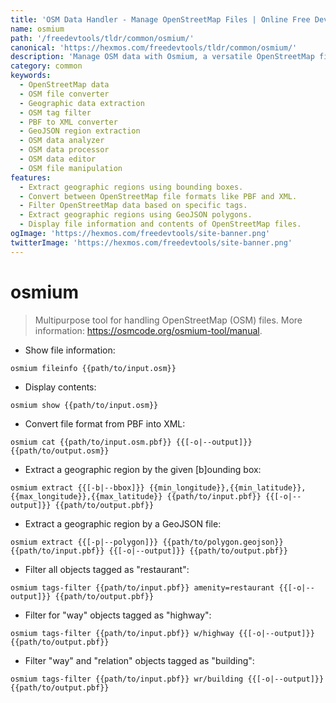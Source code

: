 ```yaml
---
title: 'OSM Data Handler - Manage OpenStreetMap Files | Online Free DevTools by Hexmos'
name: osmium
path: '/freedevtools/tldr/common/osmium/'
canonical: 'https://hexmos.com/freedevtools/tldr/common/osmium/'
description: 'Manage OSM data with Osmium, a versatile OpenStreetMap file handler. Convert formats, extract regions, and filter tags effortlessly. Free online tool, no registration required.'
category: common
keywords:
  - OpenStreetMap data
  - OSM file converter
  - Geographic data extraction
  - OSM tag filter
  - PBF to XML converter
  - GeoJSON region extraction
  - OSM data analyzer
  - OSM data processor
  - OSM data editor
  - OSM file manipulation
features:
  - Extract geographic regions using bounding boxes.
  - Convert between OpenStreetMap file formats like PBF and XML.
  - Filter OpenStreetMap data based on specific tags.
  - Extract geographic regions using GeoJSON polygons.
  - Display file information and contents of OpenStreetMap files.
ogImage: 'https://hexmos.com/freedevtools/site-banner.png'
twitterImage: 'https://hexmos.com/freedevtools/site-banner.png'
---
```


# osmium

> Multipurpose tool for handling OpenStreetMap (OSM) files.
> More information: <https://osmcode.org/osmium-tool/manual>.

- Show file information:

`osmium fileinfo {{path/to/input.osm}}`

- Display contents:

`osmium show {{path/to/input.osm}}`

- Convert file format from PBF into XML:

`osmium cat {{path/to/input.osm.pbf}} {{[-o|--output]}} {{path/to/output.osm}}`

- Extract a geographic region by the given [b]ounding box:

`osmium extract {{[-b|--bbox]}} {{min_longitude}},{{min_latitude}},{{max_longitude}},{{max_latitude}} {{path/to/input.pbf}} {{[-o|--output]}} {{path/to/output.pbf}}`

- Extract a geographic region by a GeoJSON file:

`osmium extract {{[-p|--polygon]}} {{path/to/polygon.geojson}} {{path/to/input.pbf}} {{[-o|--output]}} {{path/to/output.pbf}}`

- Filter all objects tagged as "restaurant":

`osmium tags-filter {{path/to/input.pbf}} amenity=restaurant {{[-o|--output]}} {{path/to/output.pbf}}`

- Filter for "way" objects tagged as "highway":

`osmium tags-filter {{path/to/input.pbf}} w/highway {{[-o|--output]}} {{path/to/output.pbf}}`

- Filter "way" and "relation" objects tagged as "building":

`osmium tags-filter {{path/to/input.pbf}} wr/building {{[-o|--output]}} {{path/to/output.pbf}}`

